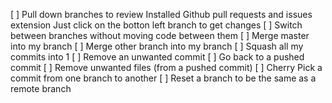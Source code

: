 [ ] Pull down branches to review
  Installed Github pull requests and issues extension
  Just click on the botton left branch to get changes
[ ] Switch between branches without moving code between them
[ ] Merge master into my branch
[ ] Merge other branch into my branch
[ ] Squash all my commits into 1
[ ] Remove an unwanted commit
[ ] Go back to a pushed commit 
[ ] Remove unwanted files (from a pushed commit)
[ ] Cherry Pick a commit from one branch to another
[ ] Reset a branch to be the same as a remote branch

